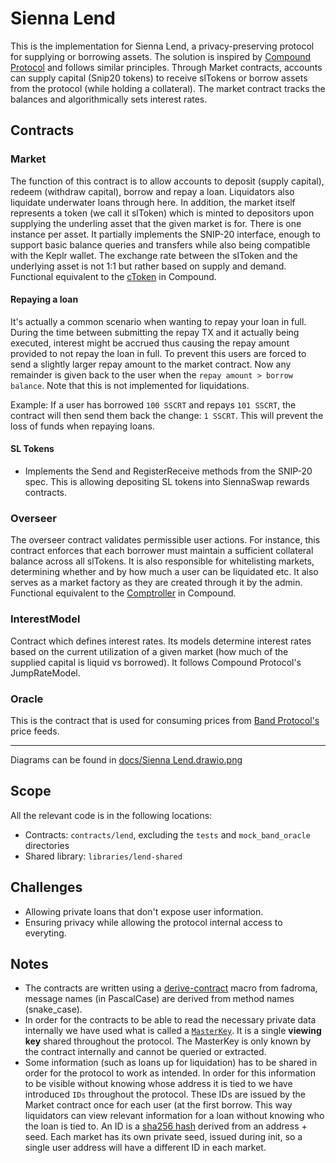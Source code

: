 # Sienna Lend

This is the implementation for Sienna Lend, a privacy-preserving protocol for supplying or borrowing assets. The solution is inspired by [Compound Protocol]((https://compound.finance/docs)) and follows similar principles. Through Market contracts, accounts can supply capital (Snip20 tokens) to receive slTokens or borrow assets from the protocol (while holding a collateral). The market contract tracks the balances and algorithmically sets interest rates.

## **Contracts**
### Market
The function of this contract is to allow accounts to deposit (supply capital), redeem (withdraw capital), borrow and repay a loan. Liquidators also liquidate underwater loans through here. In addition, the market itself represents a token (we call it slToken) which is minted to depositors upon supplying the underling asset that the given market is for. There is one instance per asset. It partially implements the SNIP-20 interface, enough to support basic balance queries and transfers while also being compatible with the Keplr wallet. The exchange rate between the slToken and the underlying asset is not 1:1 but rather based on supply and demand. Functional equivalent to the [cToken](https://compound.finance/docs/ctokens) in Compound.
#### Repaying a loan
It's actually a common scenario when wanting to repay your loan in full. During the time between submitting the repay TX and it actually being executed, interest might be accrued thus causing the repay amount provided to not repay the loan in full. To prevent this users are forced to send a slightly larger repay amount to the market contract. Now any remainder is given back to the user when the `repay amount > borrow balance`. Note that this is not implemented for liquidations.

Example:
If a user has borrowed `100 SSCRT` and repays `101 SSCRT`, the contract will then send them back the change: `1 SSCRT`. This will prevent the loss of funds when repaying loans.

#### SL Tokens
- Implements the Send and RegisterReceive methods from the SNIP-20 spec. This is allowing depositing SL tokens into SiennaSwap rewards contracts.

### Overseer
The overseer contract validates permissible user actions. For instance, this contract enforces that each borrower must maintain a sufficient collateral balance across all slTokens. It is also responsible for whitelisting markets, determining whether and by how much a user can be liquidated etc. It also serves as a market factory as they are created through it by the admin. Functional equivalent to the [Comptroller](https://compound.finance/docs/comptroller) in Compound.

### InterestModel
Contract which defines interest rates. Its models determine interest rates based on the current utilization of a given market (how much of the supplied capital is liquid vs borrowed). It follows Compound Protocol's JumpRateModel.

### Oracle
This is the contract that is used for consuming prices from [Band Protocol's](https://bandprotocol.com/) price feeds.

---
Diagrams can be found in [docs/Sienna Lend.drawio.png](../../docs/Sienna%20Lend.drawio.png)

## **Scope**

All the relevant code is in the following locations:
 - Contracts: `contracts/lend`, excluding the `tests` and `mock_band_oracle` directories
 - Shared library:  `libraries/lend-shared`

## **Challenges**

 - Allowing private loans that don't expose user information.
 - Ensuring privacy while allowing the protocol internal access to everyting.

## **Notes**
 - The contracts are written using a [derive-contract](https://github.com/hackbg/fadroma/tree/22.01/crates/fadroma-derive-contract) macro from fadroma, message names (in PascalCase) are derived from method names (snake_case).
 - In order for the contracts to be able to read the necessary private data internally we have used what is called a [`MasterKey`](libraries/lend-shared/src/core/state.rs#L13). It is a single **viewing key** shared throughout the protocol. The MasterKey is only known by the contract internally and cannot be queried or extracted.
 - Some information (such as loans up for liquidation) has to be shared in order for the protocol to work as intended. In order for this information to be visible without knowing whose address it is tied to we have introduced `IDs` throughout the protocol. These IDs are issued by the Market contract once for each user (at the first borrow. This way liquidators can view relevant information for a loan without knowing who the loan is tied to. An ID is a [sha256 hash](contracts/lend/market/src/state.rs#L362) derived from an address + seed. Each market has its own private seed, issued during init, so a single user address will have a different ID in each market.